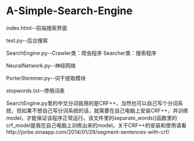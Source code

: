 A-Simple-Search-Engine
=======================

index.html--前端搜索界面

test.py--后台搜索

SearchEngine.py--Crawler类：爬虫程序 Searcher类：搜索程序

NeuralNetwork.py--神经网络

PorterStemmer.py--词干提取模块

stopwords.txt--停用词表

SearchEngine.py里的中文分词我用的是CRF++，当然也可以自己写个分词系统，但如果不想自己写分词系统的话，就需要在自己电脑上安装CRF++，并训练model，才能保证该程序正常运行。该文件里的separate_words()函数里的crf_model是我在自己电脑上训练出来的model。关于CRF++的安装和使用请看http://jorbe.sinaapp.com/2014/01/29/segment-sentences-with-crf/
